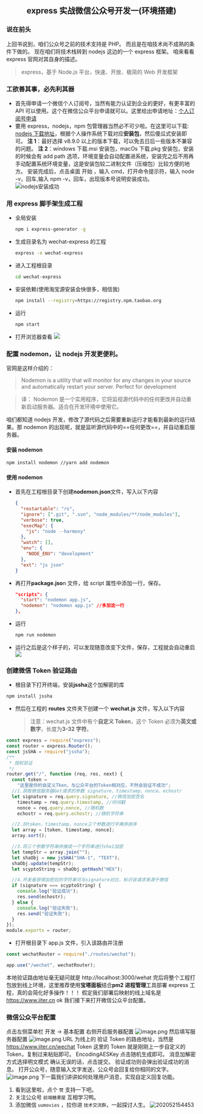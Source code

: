 ## <center>express 实战微信公众号开发一(环境搭建)</center>

### 说在前头

上回书说到，咱们公众号之前的技术支持是 PHP。
而且是在咱技术尚不成熟的条件下做的。
现在咱们将技术栈转到 nodejs 这边的一个 express 框架。
咱来看看 express 官网对其自身的描述。

> express，基于 Node.js 平台，快速、开放、极简的 Web 开发框架

### 工欲善其事，必先利其器

- 首先得申请一个微信个人订阅号，当然有能力认证到企业的更好，有更丰富的 API 可以使用。这个在微信公众平台申请就可以。这里给出申请地址：[个人订阅号申请](https://mp.weixin.qq.com/cgi-bin/registermidpage?action=index&lang=zh_CN&token=)
- 要用 express，nodejs，npm 包管理器当然必不可少啦。在这里可以下载:
  [nodejs 下载地址](http://nodejs.cn/download/)，根据个人操作系统下载对应**安装包**，然后傻瓜式安装即可。
  **注 1**：最好选择 v8.9.0 以上的版本下载，可以免去日后一些版本不兼容的问题。
  **注 2**：windows 下载.msi 安装包，macOs 下载.pkg 安装包，安装的时候会有 add path 选项，环境变量会自动配置进系统，安装完之后不用再手动配置系统环境变量，这是安装包较二进制文件（压缩包）比较方便的地方。
  安装完成后，点击桌面 开始 ，输入 cmd，打开命令提示符，输入 node -v，回车,输入 npm -v，回车，出现版本号说明安装成功。
  ![nodejs安装成功](https://shop.io.mi-img.com/app/shop/img?id=shop_6292e64c9929c963b6708320692e8a94.png)

### 用 express 脚手架生成工程

- 全局安装
  ```bash
  npm i express-generator -g
  ```
- 生成目录名为 wechat-express 的工程
  ```bash
  express -e wechat-express
  ```
- 进入工程根目录
  ```bash
  cd wechat-express
  ```
- 安装依赖(使用淘宝源安装会快很多，相信我)
  ```bash
  npm install --registry=https://registry.npm.taobao.org
  ```
- 运行
  ```bash
  npm start
  ```
- 打开浏览器查看
  ![](https://shop.io.mi-img.com/app/shop/img?id=shop_4632c333284590fe9e714ab638278427.png)

### 配置 nodemon，让 nodejs 开发更便利。

官网是这样介绍的：

> Nodemon is a utility that will monitor for any changes in your source and automatically restart your server. Perfect for development

> 译： Nodemon 是一个实用程序，它将监视源代码中的任何更改并自动重新启动服务器。适合在开发环境中使用它。

咱们都知道 nodejs 开发，修改了源代码之后需要重新运行才能看到最新的运行结果。那 nodemon 的出现呢，就是监听源代码中的==任何更改==，并自动重启服务器。

#### 安装 nodemon

```bash
npm install nodemon //yarn add nodemon
```

#### 使用 nodemon

- 首先在工程根目录下创建**nodemon.json**文件，写入以下内容

  ```json
  {
    "restartable": "rs",
    "ignore": [".git", ".svn", "node_modules/**/node_modules"],
    "verbose": true,
    "execMap": {
      "js": "node --harmony"
    },
    "watch": [],
    "env": {
      "NODE_ENV": "development"
    },
    "ext": "js json"
  }
  ```

- 再打开**package.jso**n 文件，给 script 属性中添加一行，保存。

  ```json
  "scripts": {
    "start": "nodemon app.js",
    "nodemon": "nodemon app.js" //多加这一行
  },
  ```

- 运行
  ```bash
  npm run nodemon
  ```
- 运行之后是这个样子的，可以发现随意改变下文件，保存，工程就会自动重启
  ![](https://shop.io.mi-img.com/app/shop/img?id=shop_76af715da604d026329b90d45af8d989.png)

### 创建微信 Token 验证路由

- 根目录下打开终端，安装**jssha**这个加解密的库

```bash
npm install jssha
```

- 然后在工程的 **routes** 文件夹下创建一个 **wechat.js** 文件，写入以下内容
  > 注意：wechat.js 文件中有个**自定义 Token**，这个 Token 必须为**英文或数字**，长度为**3-32 字符**。

```javascript
const express = require("express");
const router = express.Router();
const jsSHA = require("jssha");
/**
 * 授权验证
 */
router.get("/", function (req, res, next) {
  const token =
    "这里是你的自定义Tken，与公众平台的Token相对应，不然会验证不成功";
  //1.获取微信服务器Get请求的参数 signature、timestamp、nonce、echostr
  let signature = req.query.signature, //微信加密签名
    timestamp = req.query.timestamp, //时间戳
    nonce = req.query.nonce, //随机数
    echostr = req.query.echostr; //随机字符串

  //2.将token、timestamp、nonce三个参数进行字典序排序
  let array = [token, timestamp, nonce];
  array.sort();

  //3.将三个参数字符串拼接成一个字符串进行sha1加密
  let tempStr = array.join("");
  let shaObj = new jsSHA("SHA-1", "TEXT");
  shaObj.update(tempStr);
  let scyptoString = shaObj.getHash("HEX");

  //4.开发者获得加密后的字符串可与signature对比，标识该请求来源于微信
  if (signature === scyptoString) {
    console.log("验证成功");
    res.send(echostr);
  } else {
    console.log("验证失败");
    res.send("验证失败");
  }
});
module.exports = router;
```

- 打开根目录下 app.js 文件，引入该路由并注册

```javascript
const wechatRouter = require("./routes/wechat");
```

```javascript
app.use("/wechat", wechatRouter);
```

本地验证路由地址毫无疑问就是 http://localhost:3000/wehat
完后将整个工程打包放到线上环境，这里推荐使用**宝塔面板**结合**pm2 进程管理**工具部署 express 工程，真的会简化好多操作！！！
假定我们部署后映射的线上域名是 https://www.iiter.cn
ok 我们接下来打开微信公众平台配置。

### 微信公众平台配置

点击左侧菜单栏 开发 -> 基本配置 右侧开启服务器配置
![image.png](https://i.loli.net/2020/02/27/pVE9UTBWShMLgC5.png)
然后填写服务器配置
![image.png](https://i.loli.net/2020/02/27/Yt1DiIVbMjK2Efr.png)
URL 为线上的 验证 Token 的路由地址，当然是 https://www.iiter.cn/wechat
Token 这里的 Token 就是刚刚上一步自定义的 Token，复制过来粘贴即可。
EncodingAESKey 点击随机生成即可。
消息加解密方式选择明文模式
确认无误的话，点击提交。
验证成功则会弹出验证成功的消息。
打开公众号，随意输入文字发送，公众号会回复给你相同的文字。
![image.png](https://i.loli.net/2020/02/27/wzjKcWY8ksu9Ppt.png)
下一篇我们讲讲如何处理用户消息，实现自定义回复功能。

1. 看到这里啦，点个 `赞` 支持一下吧。
2. 关注公众号 `前端糖果屋` 互相学习鸭。
3. 添加微信 `uumovies` ，拉你进 `技术交流群`，一起探讨人生。
   ![202052154453](https://static.iiter.cn/mp_footer.png)
